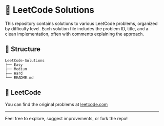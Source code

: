 # 🧠 LeetCode Solutions

This repository contains solutions to various LeetCode problems, organized by difficulty level. Each solution file includes the problem ID, title, and a clean implementation, often with comments explaining the approach.

## 📁 Structure
```text
LeetCode-Solutions
├── Easy
├── Medium
├── Hard
└── README.md
```

## 🔗 LeetCode
You can find the original problems at [leetcode.com](https://leetcode.com/)

---

Feel free to explore, suggest improvements, or fork the repo!
